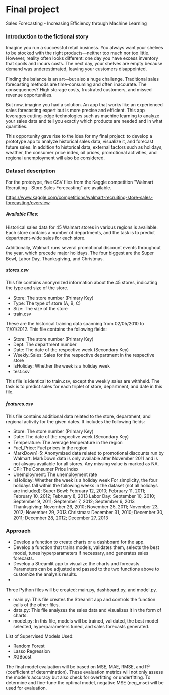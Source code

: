 # Final project

Sales Forecasting - Increasing Efficiency through Machine Learning

### Introduction to the fictional story
Imagine you run a successful retail business. You always want your shelves to be stocked with the right products—neither too much nor too little. However, reality often looks different: one day you have excess inventory that spoils and incurs costs. The next day, your shelves are empty because demand was underestimated, leaving your customers disappointed.

Finding the balance is an art—but also a huge challenge. Traditional sales forecasting methods are time-consuming and often inaccurate. The consequences? High storage costs, frustrated customers, and missed revenue opportunities.

But now, imagine you had a solution. An app that works like an experienced sales forecasting expert but is more precise and efficient. This app leverages cutting-edge technologies such as machine learning to analyze your sales data and tell you exactly which products are needed and in what quantities.

This opportunity gave rise to the idea for my final project: to develop a prototype app to analyze historical sales data, visualize it, and forecast future sales. In addition to historical data, external factors such as holidays, weather, the consumer price index, oil prices, promotional activities, and regional unemployment will also be considered.

### Dataset description
For the prototype, five CSV files from the Kaggle competition "Walmart Recruiting - Store Sales Forecasting" are available.

https://www.kaggle.com/competitions/walmart-recruiting-store-sales-forecasting/overview

##### Available Files:

Historical sales data for 45 Walmart stores in various regions is available. Each store contains a number of departments, and the task is to predict department-wide sales for each store.

Additionally, Walmart runs several promotional discount events throughout the year, which precede major holidays. The four biggest are the Super Bowl, Labor Day, Thanksgiving, and Christmas.

##### stores.csv

This file contains anonymized information about the 45 stores, indicating the type and size of the store.

- Store: The store number (Primary Key)
- Type: The type of store (A, B, C)
- Size: The size of the store
- train.csv

These are the historical training data spanning from 02/05/2010 to 11/01/2012. This file contains the following fields:

- Store: The store number (Primary Key)
- Dept: The department number
- Date: The date of the respective week (Secondary Key)
- Weekly_Sales: Sales for the respective department in the respective store
- IsHoliday: Whether the week is a holiday week
- test.csv

This file is identical to train.csv, except the weekly sales are withheld. The task is to predict sales for each triplet of store, department, and date in this file.

##### features.csv

This file contains additional data related to the store, department, and regional activity for the given dates. It includes the following fields:

- Store: The store number (Primary Key)
- Date: The date of the respective week (Secondary Key)
- Temperature: The average temperature in the region
- Fuel_Price: Fuel prices in the region
- MarkDown1-5: Anonymized data related to promotional discounts run by Walmart. MarkDown data is only available after November 2011 and is not always available for all stores. Any missing value is marked as NA.
- CPI: The Consumer Price Index
- Unemployment: The unemployment rate
- IsHoliday: Whether the week is a holiday week
For simplicity, the four holidays fall within the following weeks in the dataset (not all holidays are included):
Super Bowl: February 12, 2010; February 11, 2011; February 10, 2012; February 8, 2013
Labor Day: September 10, 2010; September 9, 2011; September 7, 2012; September 6, 2013
Thanksgiving: November 26, 2010; November 25, 2011; November 23, 2012; November 29, 2013
Christmas: December 31, 2010; December 30, 2011; December 28, 2012; December 27, 2013

### Approach

- Develop a function to create charts or a dashboard for the app.
- Develop a function that trains models, validates them, selects the best model, tunes hyperparameters if necessary, and generates sales forecasts.
- Develop a Streamlit app to visualize the charts and forecasts. Parameters can be adjusted and passed to the two functions above to customize the analysis results.
- 
Three Python files will be created: main.py, dashboard.py, and model.py.
- main.py: This file creates the Streamlit app and controls the function calls of the other files.
- data.py: This file analyzes the sales data and visualizes it in the form of charts.
- model.py: In this file, models will be trained, validated, the best model selected, hyperparameters tuned, and sales forecasts generated.

List of Supervised Models Used:
- Random Forest
- Lasso Regression
- XGBoost
  
The final model evaluation will be based on MSE, MAE, RMSE, and R² (coefficient of determination). These evaluation metrics will not only assess the model's accuracy but also check for overfitting or underfitting. To determine and fine-tune the optimal model, negative MSE (neg_mse) will be used for evaluation.
